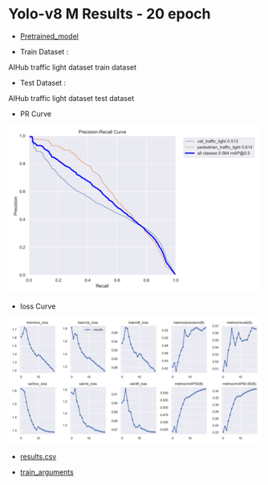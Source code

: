 # Yolo-v8 M Results - 20 epoch

- [Pretrained_model]()

- Train Dataset : 

AIHub traffic light dataset train dataset 

- Test Dataset : 

AIHub traffic light dataset test dataset

- PR Curve 

![PRcurve](/results/yolov8m_AIHub_only_20epoch/PR_curve.png)

- loss Curve 

![Losscurve](/results/yolov8m_AIHub_only_20epoch/results.png)

- [results.csv](/results/yolov8m_AIHub_only_20epoch/results.csv)

- [train_arguments](/results/yolov8m_AIHub_only_20epoch/args.yaml)
